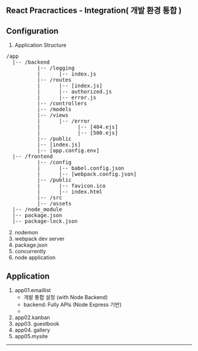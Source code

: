 ## React Pracractices - Integration( 개발 환경 통합 )

## Configuration
01. Application Structure
<pre>
/app
  |-- /backend
          |-- /logging
          |      |-- index.js
          |-- /routes
          |      |-- [index.js]
          |      |-- authorized.js
          |      |-- error.js
          |-- /controllers
          |-- /models
          |-- /views
          |      |-- /error
          |            |-- [404.ejs]
          |            |-- [500.ejs]
          |-- /public
          |-- [index.js]
          |-- [app.config.env]
  |-- /frontend
          |-- /config
          |      |-- babel.config.json
          |      |-- [webpack.config.json]
          |-- /public
          |      |-- favicon.ico
          |      |-- index.html
          |-- /src
          |-- /assets        
  |-- /node_module
  |-- package.json
  |-- package-lock.json
</pre>
02. nodemon
03. webpack dev server
04. package.json
05. concurrently
06. node application

## Application
01. app01.emaillist
    - 개발 통합 설정 (with Node Backend)
    - backend: Fully APIs (Node Express 기반)
    - 
02. app02.kanban
03. app03. guestbook
04. app04. gallery
05. app05.mysite
---
